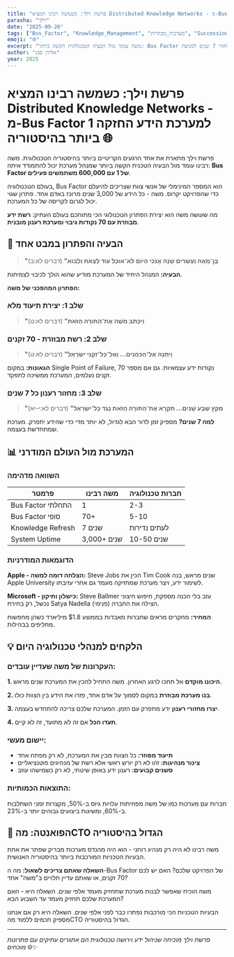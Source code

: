 ```yaml
---
title: "פרשת וילך: כשמשה רבינו המציא Distributed Knowledge Networks - מ-Bus Factor 1 למערכת הידע החזקה ביותר בהיסטוריה"
parasha: "וילך"
date: "2025-09-26"
tags: ["Bus_Factor", "Knowledge_Management", "מערכות_מבוזרות", "Succession_Planning", "רשתות_ידע", "Fault_Tolerance"]
emoji: "🌐"
excerpt: "משה עומד מול הבעיה הטכנולוגית הקשה ביותר: Bus Factor של 1 עם 600,000 משתמשים. הפתרון? 70 זקנים כרשת ידע מבוזרת ומחזור 7 שנים למניעת Knowledge Decay"
author: "אלירן סבג"
year: 2025
---
```


# פרשת וילך: כשמשה רבינו המציא Distributed Knowledge Networks - מ-Bus Factor 1 למערכת הידע החזקה ביותר בהיסטוריה 🌐

פרשת וילך מתארת את אחד הרגעים הקריטיים ביותר בהיסטוריה הטכנולוגית. משה רבינו עומד מול הבעיה הטכנית הקשה ביותר שמנהל מערכת יכול להתמודד איתה: **Bus Factor של 1 עם 600,000 משתמשים פעילים**.

בעולם הטכנולוגיה, Bus Factor הוא המספר המינימלי של אנשי צוות שצריכים להיעלם כדי שהפרויקט יקרוס. משה - כל הידע של 3,000 שנים מרוכז באדם אחד. פתרון שגוי יכול לגרום לקריסה של כל המערכת.

מה שעושה משה הוא יצירת הפתרון הטכנולוגי הכי מתוחכם בעולם העתיק: **רשת ידע מבוזרת עם 70 נקודות גיבוי ומערכת רענון מובנית**.

## 🚨 הבעיה והפתרון במבט אחד

> **"בֶּן־מֵאָה וְעֶשְׂרִים שָׁנָה אָנֹכִי הַיּוֹם לֹא־אוּכַל עוֹד לָצֵאת וְלָבוֹא"** (דברים לא:ב)

**הבעיה:** המנהל היחיד של המערכת מודיע שהוא הולך לכיבוי לצמיתות.

**הפתרון המהפכני של משה:**

### שלב 1: יצירת תיעוד מלא
> **"וַיִּכְתֹּב מֹשֶׁה אֶת־הַתּוֹרָה הַזֹּאת"** (דברים לא:ט)

### שלב 2: רשת מבוזרת - 70 זקנים
> **"וַיִּתְּנָהּ אֶל־הַכֹּהֲנִים... וְאֶל־כָּל־זִקְנֵי יִשְׂרָאֵל"** (דברים לא:ט)

**הגאונות:** במקום Single Point of Failure, 70 נקודות ידע עצמאיות. גם אם מספר זקנים נעלמים, המערכת ממשיכה לתפקד.

### שלב 3: מחזור רענון כל 7 שנים
> **"מִקֵּץ שֶׁבַע שָׁנִים... תִּקְרָא אֶת־הַתּוֹרָה הַזֹּאת נֶגֶד כָּל־יִשְׂרָאֵל"** (דברים לא:י-יא)

**למה 7 שנים?** מספיק זמן לדור הבא לגדול, לא יותר מדי כדי שהידע יתפרק. מערכת שמתחדשת בעצמה.

## 📊 המערכת מול העולם המודרני

### השוואה מדהימה

| פרמטר | משה רבינו | חברות טכנולוגיה |
|--------|-----------|------------------|
| Bus Factor התחלתי | 1 | 2-3 |
| Bus Factor סופי | 70+ | 5-10 |
| Knowledge Refresh | 7 שנים | לעתים נדירות |
| System Uptime | 3,000+ שנים | 10-50 שנים |

### הדוגמאות המודרניות

**Apple - הצלחה דומה למשה:**
Steve Jobs הכין את Tim Cook שנים מראש, בנה Apple University לשימור ידע, ויצר מערכת שמחזיקה מעמד גם אחרי עזיבתו.

**Microsoft - כישלון ותיקון:**
Steve Ballmer עזב בלי הכנה מספקת, חיפוש חיצוני נכשל, רק בחירת Satya Nadella (פנימי) הצילה את החברה.

**המחיר:** מחקרים מראים שחברות מאבדות בממוצע $1.8 מיליארד כשהן מחפשות מחליפים בבהילות.

## 💡 הלקחים למנהלי טכנולוגיה היום

### העקרונות של משה שעדיין עובדים:

**1. היכונו מוקדם**
אל תחכו לרגע האחרון. משה התחיל להכין את המערכת שנים מראש.

**2. בנו מערכת מבוזרת**
במקום לסמוך על אדם אחד, פזרו את הידע בין הצוות כולו.

**3. יצרו מחזורי רענון**
ידע מתפרק עם הזמן. המערכת שלכם צריכה להתחדש בעצמה.

**4. תעדו הכל**
אם זה לא מתועד, זה לא קיים.

### יישום מעשי:

- **תיעוד מפוזר:** כל הצוות מבין את המערכת, לא רק מפתח אחד
- **צינור מנהיגות:** זהו לא רק יורש ראשי אלא רשת של מנהיגים פוטנציאליים
- **סשנים קבועים:** רענון ידע באופן שיטתי, לא רק כשמישהו עוזב

### התוצאות הכמותיות:
חברות עם מערכות כמו של משה מפחיתות עלויות גיוס ב-50%, מקצרות זמני השתלבות ב-60%, ומשיגות ביצועים גבוהים יותר ב-23%.

## 🎯 הפואנטה: מהCTO הגדול בהיסטוריה

משה רבינו לא היה רק מנהיג רוחני - הוא היה מהנדס מערכות מבריק שפתר את אחת הבעיות הטכניות המורכבות ביותר בהיסטוריה האנושית.

**השאלה שאתם צריכים לשאול:**
מה ה-Bus Factor של הפרויקט שלכם? האם יש לכם 70 זקנים, או שאתם עדיין תלויים ב"משה" אחד?

משה הוכיח שאפשר לבנות מערכת שתחזיק מעמד אלפי שנים. השאלה היא - האם המערכת שלכם תחזיק מעמד עד השבוע הבא?

הבעיות הטכניות הכי מורכבות נפתרו כבר לפני אלפי שנים. השאלה היא רק אם אנחנו מספיק חכמים ללמוד מהCTO הגדול בהיסטוריה.

---

*פרשת וילך מוכיחה שניהול ידע וירושה טכנולוגית הם אתגרים עתיקים עם פתרונות מוכחים* 🌐✨